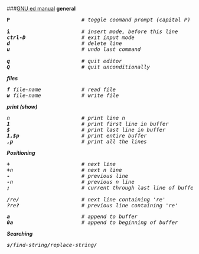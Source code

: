 ###[GNU ed manual](http://www.gnu.org/software/ed/manual/ed_manual.html)
<b>general</b>
<pre>
<b>P</b>                       <em># toggle coomand prompt (capital P)</em>

<b>i</b>                       <em># insert mode, before this line</em>
<b><em>ctrl-D</em></b>                  <em># exit input mode
<b>d</b>                       <em># delete line</em>
<b>u</b>                       <em># undo last command</em>

<b>q</b>                       <em># quit editor</em>
<b>Q</b>                       <em># quit unconditionally</em>
</pre>

<b>files</b>
<pre>
<b>f</b> <em>file-name</em>             <em># read file</em>
<b>w</b> <em>file-name</em>             <em># write file</em>
</pre>

<b>print (show)</b>
<pre>
<em>n</em>                       <em># print line n</em>
<b>1</b>                       <em># print first line in buffer</em>
<b>$</b>                       <em># print last line in buffer</em>
<b>1,$p</b>                    <em># print entire buffer</em>
<b>,p</b>                      <em># print all the lines</em>
</pre>
<b>Positioning</b>
<pre>
<b>+</b>                       <em># next line</em>
<b>+</b><em>n</em>                      <em># next n line</em>
<b>-</b>                       <em># previous line</em>
<b>-</b><em>n</em>                      <em># previous n line</em>
<b>;</b>                       <em># current through last line of buffer</em>

<b>/</b><em>re</em><b>/</b>                    <em># next line containing 're'</em>
<b>?</b><em>re</em><b>?</b>                    <em># previous line containing 're'</em>
</pre>
<pre>
<b>a</b>                       <em># append to buffer</em>
<b>0a</b>                      <em># append to beginning of buffer</em>
</pre>

<b>Searching</b>
<pre>
<b>s/</b><em>find-string</em><b>/</b><em>replace-string</em><b>/</b>
</pre>

